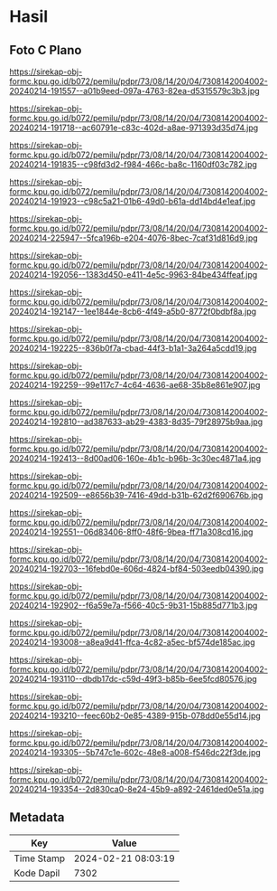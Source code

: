 # Hasil

## Foto C Plano

https://sirekap-obj-formc.kpu.go.id/b072/pemilu/pdpr/73/08/14/20/04/7308142004002-20240214-191557--a01b9eed-097a-4763-82ea-d5315579c3b3.jpg

https://sirekap-obj-formc.kpu.go.id/b072/pemilu/pdpr/73/08/14/20/04/7308142004002-20240214-191718--ac60791e-c83c-402d-a8ae-971393d35d74.jpg

https://sirekap-obj-formc.kpu.go.id/b072/pemilu/pdpr/73/08/14/20/04/7308142004002-20240214-191835--c98fd3d2-f984-466c-ba8c-1160df03c782.jpg

https://sirekap-obj-formc.kpu.go.id/b072/pemilu/pdpr/73/08/14/20/04/7308142004002-20240214-191923--c98c5a21-01b6-49d0-b61a-dd14bd4e1eaf.jpg

https://sirekap-obj-formc.kpu.go.id/b072/pemilu/pdpr/73/08/14/20/04/7308142004002-20240214-225947--5fca196b-e204-4076-8bec-7caf31d816d9.jpg

https://sirekap-obj-formc.kpu.go.id/b072/pemilu/pdpr/73/08/14/20/04/7308142004002-20240214-192056--1383d450-e411-4e5c-9963-84be434ffeaf.jpg

https://sirekap-obj-formc.kpu.go.id/b072/pemilu/pdpr/73/08/14/20/04/7308142004002-20240214-192147--1ee1844e-8cb6-4f49-a5b0-8772f0bdbf8a.jpg

https://sirekap-obj-formc.kpu.go.id/b072/pemilu/pdpr/73/08/14/20/04/7308142004002-20240214-192225--836b0f7a-cbad-44f3-b1a1-3a264a5cdd19.jpg

https://sirekap-obj-formc.kpu.go.id/b072/pemilu/pdpr/73/08/14/20/04/7308142004002-20240214-192259--99e117c7-4c64-4636-ae68-35b8e861e907.jpg

https://sirekap-obj-formc.kpu.go.id/b072/pemilu/pdpr/73/08/14/20/04/7308142004002-20240214-192810--ad387633-ab29-4383-8d35-79f28975b9aa.jpg

https://sirekap-obj-formc.kpu.go.id/b072/pemilu/pdpr/73/08/14/20/04/7308142004002-20240214-192413--8d00ad06-160e-4b1c-b96b-3c30ec4871a4.jpg

https://sirekap-obj-formc.kpu.go.id/b072/pemilu/pdpr/73/08/14/20/04/7308142004002-20240214-192509--e8656b39-7416-49dd-b31b-62d2f690676b.jpg

https://sirekap-obj-formc.kpu.go.id/b072/pemilu/pdpr/73/08/14/20/04/7308142004002-20240214-192551--06d83406-8ff0-48f6-9bea-ff71a308cd16.jpg

https://sirekap-obj-formc.kpu.go.id/b072/pemilu/pdpr/73/08/14/20/04/7308142004002-20240214-192703--16febd0e-606d-4824-bf84-503eedb04390.jpg

https://sirekap-obj-formc.kpu.go.id/b072/pemilu/pdpr/73/08/14/20/04/7308142004002-20240214-192902--f6a59e7a-f566-40c5-9b31-15b885d771b3.jpg

https://sirekap-obj-formc.kpu.go.id/b072/pemilu/pdpr/73/08/14/20/04/7308142004002-20240214-193008--a8ea9d41-ffca-4c82-a5ec-bf574de185ac.jpg

https://sirekap-obj-formc.kpu.go.id/b072/pemilu/pdpr/73/08/14/20/04/7308142004002-20240214-193110--dbdb17dc-c59d-49f3-b85b-6ee5fcd80576.jpg

https://sirekap-obj-formc.kpu.go.id/b072/pemilu/pdpr/73/08/14/20/04/7308142004002-20240214-193210--feec60b2-0e85-4389-915b-078dd0e55d14.jpg

https://sirekap-obj-formc.kpu.go.id/b072/pemilu/pdpr/73/08/14/20/04/7308142004002-20240214-193305--5b747c1e-602c-48e8-a008-f546dc22f3de.jpg

https://sirekap-obj-formc.kpu.go.id/b072/pemilu/pdpr/73/08/14/20/04/7308142004002-20240214-193354--2d830ca0-8e24-45b9-a892-2461ded0e51a.jpg


## Metadata

| Key        | Value               |
| ---------- | ------------------- |
| Time Stamp | 2024-02-21 08:03:19 |
| Kode Dapil | 7302                |



